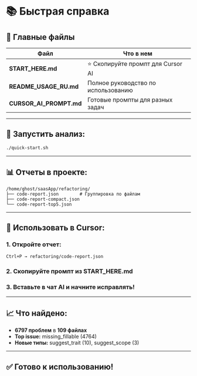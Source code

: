 # 📚 Быстрая справка

## 🎯 Главные файлы

| Файл | Что в нем |
|------|-----------|
| **START_HERE.md** | ⭐ Скопируйте промпт для Cursor AI |
| **README_USAGE_RU.md** | Полное руководство по использованию |
| **CURSOR_AI_PROMPT.md** | Готовые промпты для разных задач |

---

## 🚀 Запустить анализ:

```bash
./quick-start.sh
```

---

## 📊 Отчеты в проекте:

```
/home/ghost/saasApp/refactoring/
├── code-report.json        # Группировка по файлам
├── code-report-compact.json
└── code-report-top5.json
```

---

## 🤖 Использовать в Cursor:

### 1. Откройте отчет:
```
Ctrl+P → refactoring/code-report.json
```

### 2. Скопируйте промпт из START_HERE.md

### 3. Вставьте в чат AI и начните исправлять!

---

## 📈 Что найдено:

- **6797 проблем** в **109 файлах**
- **Top issue:** missing_fillable (4764)
- **Новые типы:** suggest_trait (10), suggest_scope (3)

---

## ✅ Готово к использованию!

